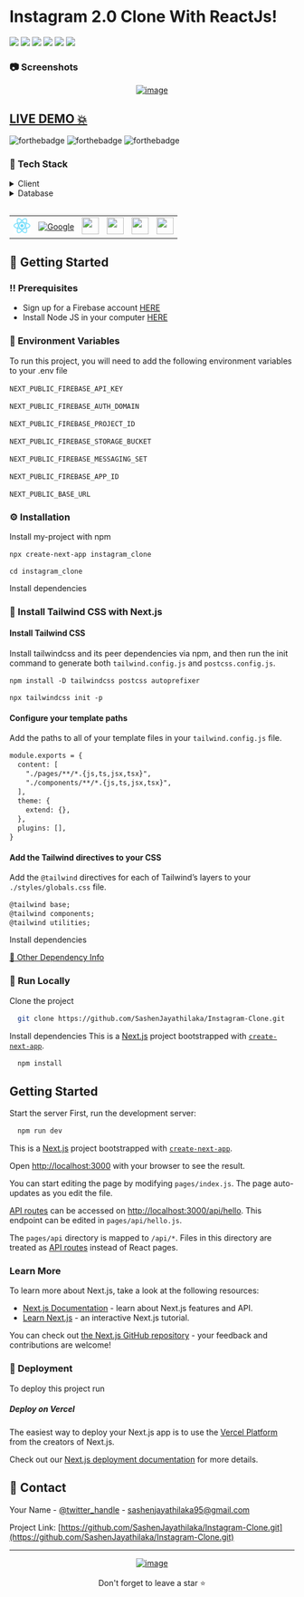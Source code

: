 # Instagram 2.0 Clone With ReactJs!

<a href="https://projects-seven-peach.vercel.app" target="_blank">![](https://img.shields.io/website-up-down-green-red/http/monip.org.svg)</a>
![](https://img.shields.io/badge/Maintained-Yes-indigo)
![](https://img.shields.io/github/forks/SashenJayathilaka/Instagram-Clone.svg)
![](https://img.shields.io/github/stars/SashenJayathilaka/Instagram-Clone.svg)
![](https://img.shields.io/github/issues/SashenJayathilaka/Instagram-Clone)
![](https://img.shields.io/github/last-commit/SashenJayathilaka/Instagram-Clone)

<!-- Screenshots -->

### :camera: Screenshots

<div align="center">
<a href="https://projects-seven-peach.vercel.app/" target="_blank"><img  src='https://user-images.githubusercontent.com/99184393/188783926-2478a323-2472-4b4e-ae49-583e88700848.gif' alt='image'/></a>
</div>

## <a href="https://projects-seven-peach.vercel.app" target="_blank">LIVE DEMO 💥</a>

![forthebadge](https://forthebadge.com/images/badges/built-with-love.svg)
![forthebadge](https://forthebadge.com/images/badges/for-you.svg)
![forthebadge](https://forthebadge.com/images/badges/powered-by-coffee.svg)

### :space_invader: Tech Stack

<details>
  <summary>Client</summary>
  <ul>
    <li><a href="https://#/">Typescript</a></li>
    <li><a href="https://nextjs.org/">Next.js</a></li>
    <li><a href="https://reactjs.org/">React.js</a></li>
    <li><a href="https://tailwindcss.com/">TailwindCSS</a></li>
  </ul>
</details>

<details>
<summary>Database</summary>
  <ul>
    <li><a href="https://firebase.google.com">Firebase</a></li>
  </ul>
</details>
<br />

<table>
    <tr>
        <td>
<a href="#"><img src="https://raw.githubusercontent.com/devicons/devicon/master/icons/react/react-original.svg" alt="" width="30" height="30" /></a>
        </td>
                        <td>
<a href="#"><img src="https://user-images.githubusercontent.com/99184393/183096870-fdf58e59-d78c-44f4-bd1c-f9033c16d907.png" alt="Google" width="30" height="30" /></a>
        </td>
                        <td>
<a href="#"><img src="https://user-images.githubusercontent.com/99184393/179383376-874f547c-4e6f-4826-850e-706b009e7e2b.png" alt="" width="30" height="30" /></a>
        </td>
                        <td>
<a href="#"><img src="https://user-images.githubusercontent.com/99184393/180462270-ea4a249c-627c-4479-9431-5c3fd25454c4.png" alt="" width="30" height="30" /></a>
        </td>
                                <td>
<a href="#"><img src="https://user-images.githubusercontent.com/99184393/177784603-d69e9d02-721a-4bce-b9b3-949165d2edeb.png" alt="" width="30" height="30" /></a>
        </td>
                                <td>
<a href="#"><img src="https://raw.githubusercontent.com/atulmy/oauth/master/web/public/images/social/instagram.svg" alt="" width="30" height="30" /></a>
        </td>
    </tr>
</table>

## :toolbox: Getting Started

### :bangbang: Prerequisites

- Sign up for a Firebase account <a href='https://firebase.google.com'>HERE</a>
- Install Node JS in your computer <a href='https://nodejs.org/en/'>HERE</a>

<!-- Env Variables -->

### :key: Environment Variables

To run this project, you will need to add the following environment variables to your .env file

`NEXT_PUBLIC_FIREBASE_API_KEY`

`NEXT_PUBLIC_FIREBASE_AUTH_DOMAIN`

`NEXT_PUBLIC_FIREBASE_PROJECT_ID`

`NEXT_PUBLIC_FIREBASE_STORAGE_BUCKET`

`NEXT_PUBLIC_FIREBASE_MESSAGING_SET`

`NEXT_PUBLIC_FIREBASE_APP_ID`

`NEXT_PUBLIC_BASE_URL`

### :gear: Installation

Install my-project with npm

```
npx create-next-app instagram_clone
```

```
cd instagram_clone
```

Install dependencies

### :test_tube: Install Tailwind CSS with Next.js

#### Install Tailwind CSS

Install tailwindcss and its peer dependencies via npm, and then run the init command to generate both `tailwind.config.js` and `postcss.config.js`.

```
npm install -D tailwindcss postcss autoprefixer
```

```
npx tailwindcss init -p
```

#### Configure your template paths

Add the paths to all of your template files in your `tailwind.config.js` file.
<br>

```
module.exports = {
  content: [
    "./pages/**/*.{js,ts,jsx,tsx}",
    "./components/**/*.{js,ts,jsx,tsx}",
  ],
  theme: {
    extend: {},
  },
  plugins: [],
}
```

#### Add the Tailwind directives to your CSS

Add the `@tailwind` directives for each of Tailwind’s layers to your `./styles/globals.css` file.

```
@tailwind base;
@tailwind components;
@tailwind utilities;
```

Install dependencies

<a href="https://github.com/SashenJayathilaka/Instagram-Clone/blob/master/package.json" target="_blank">🔶 Other Dependency Info</a>

<!-- Run Locally -->

### :running: Run Locally

Clone the project

```bash
  git clone https://github.com/SashenJayathilaka/Instagram-Clone.git
```

Install dependencies
This is a [Next.js](https://nextjs.org/) project bootstrapped with [`create-next-app`](https://github.com/vercel/next.js/tree/canary/packages/create-next-app).

```bash
  npm install
```
## Getting Started

Start the server
First, run the development server:

```bash
  npm run dev
```

This is a [Next.js](https://nextjs.org/) project bootstrapped with [`create-next-app`](https://github.com/vercel/next.js/tree/canary/packages/create-next-app).

Open [http://localhost:3000](http://localhost:3000) with your browser to see the result.

You can start editing the page by modifying `pages/index.js`. The page auto-updates as you edit the file.

[API routes](https://nextjs.org/docs/api-routes/introduction) can be accessed on [http://localhost:3000/api/hello](http://localhost:3000/api/hello). This endpoint can be edited in `pages/api/hello.js`.

The `pages/api` directory is mapped to `/api/*`. Files in this directory are treated as [API routes](https://nextjs.org/docs/api-routes/introduction) instead of React pages.

### Learn More

To learn more about Next.js, take a look at the following resources:

- [Next.js Documentation](https://nextjs.org/docs) - learn about Next.js features and API.
- [Learn Next.js](https://nextjs.org/learn) - an interactive Next.js tutorial.

You can check out [the Next.js GitHub repository](https://github.com/vercel/next.js/) - your feedback and contributions are welcome!

<!-- Deployment -->

### :triangular_flag_on_post: Deployment

To deploy this project run

##### Deploy on Vercel

The easiest way to deploy your Next.js app is to use the [Vercel Platform](https://vercel.com/new?utm_medium=default-template&filter=next.js&utm_source=create-next-app&utm_campaign=create-next-app-readme) from the creators of Next.js.

Check out our [Next.js deployment documentation](https://nextjs.org/docs/deployment) for more details.

## :handshake: Contact

Your Name - [@twitter_handle](https://twitter.com/SashenHasinduJ) - sashenjayathilaka95@gmail.com

Project Link: [https://github.com/SashenJayathilaka/Instagram-Clone.git](https://github.com/SashenJayathilaka/Instagram-Clone.git)

<hr />

<div align="center">
<a href="https://projects-seven-peach.vercel.app/" target="_blank"><img  src='https://user-images.githubusercontent.com/99184393/195737045-7c3e9b89-b961-4bc5-9d69-61d2a76176ea.png' alt='image'/></a>
</div>

<br />

<div align="center">Don't forget to leave a star ⭐️</div>
